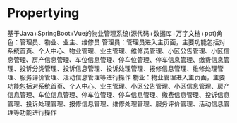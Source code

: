 # Propertying
基于Java+SpringBoot+Vue的物业管理系统(源代码+数据库+万字文档+ppt)角色：管理员、物业、业主、维修员  管理员：管理员进入主页面，主要功能包括对系统首页、个人中心、物业管理、业主管理、维修员管理、小区公告管理、小区信息管理、房产信息管理、车位信息管理、停车位管理、停车信息管理、缴费信息管理、投诉分类管理、投诉信息管理、投诉处理管理、报修信息管理、维修处理管理、服务评价管理、活动信息管理等进行操作  物业：物业管理进入主页面，主要功能包括对系统首页、个人中心、业主管理、小区公告管理、小区信息管理、房产信息管理、车位信息管理、停车位管理、停车信息管理、缴费信息管理、投诉信息管理、投诉处理管理、报修信息管理、维修处理管理、服务评价管理、活动信息管理等功能进行操作

